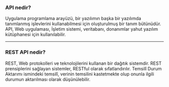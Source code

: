 <h3>API nedir?</h3>
Uygulama programlama arayüzü, bir yazılımın başka bir yazılımda tanımlanmış işlevlerini kullanabilmesi için oluşturulmuş bir tanım bütünüdür. API, Web uygulaması, İşletim sistemi, veritabanı, donanımlar yahut yazılım kütüphanesi için kullanılabilir.
<hr>
<h3>REST API nedir?</h3>

REST, Web protokolleri ve teknolojilerini kullanan bir dağıtık sistemdir. REST prensiplerini sağlayan sistemler, RESTful olarak sıfatlandırılır. Temsilî Durum Aktarımı ismindeki temsilî, verinin temsilini kastetmekte olup onunla ilgili durumun aktarılması olarak düşünülebilir.
